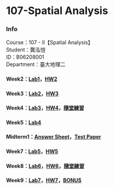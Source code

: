 # 107-Spatial Analysis
### Info    
Course：107 - II【Spatial Analysis】    
Student：龔泓愷   
ID：B06208001    
Department：臺大地理二    

#### Week2：[Lab1](https://bourbon0212.github.io/107-Spatial-Analysis/Week2/空間分析_實習1.html)，[HW2](https://bourbon0212.github.io/107-Spatial-Analysis/Week2/空間分析_作業2.html)
#### Week3：[Lab2](https://bourbon0212.github.io/107-Spatial-Analysis/Week3/空間分析_實習2.html)，[HW3](https://bourbon0212.github.io/107-Spatial-Analysis/Week3/空間分析_作業3.html)   
#### Week4：[Lab3](https://bourbon0212.github.io/107-Spatial-Analysis/Week4/空間分析_實習3.html)，[HW4](https://bourbon0212.github.io/107-Spatial-Analysis/Week4/空間分析_作業4.html)，[隨堂練習](https://bourbon0212.github.io/107-Spatial-Analysis/Week4/GISTools_bonus.html)      
#### Week5：[Lab4](https://bourbon0212.github.io/107-Spatial-Analysis/Week5/空間分析_綜合分析.html)    
#### Midterm1：[Answer Sheet](https://bourbon0212.github.io/107-Spatial-Analysis/Week6/SA_Mid1.html)，[Test Paper](https://ceiba.ntu.edu.tw/course/3b8fe1/content/SA_Mid1.pdf)        
#### Week7：[Lab5](https://bourbon0212.github.io/107-Spatial-Analysis/Week7/空間分析_實習5.html)，[HW5](https://bourbon0212.github.io/107-Spatial-Analysis/Week7/空間分析_作業5.html)    
#### Week8：[Lab6](https://bourbon0212.github.io/107-Spatial-Analysis/Week8/空間分析_實習6.html)，[HW6](https://bourbon0212.github.io/107-Spatial-Analysis/Week8/空間分析_作業6.html)，[隨堂練習](https://bourbon0212.github.io/107-Spatial-Analysis/Week8/統計隨堂考.html)    
#### Week9：[Lab7](https://bourbon0212.github.io/107-Spatial-Analysis/Week9/空間分析_實習7.html)，[HW7](https://bourbon0212.github.io/107-Spatial-Analysis/Week9/空間分析_作業7.html)，[BONUS](https://bourbon0212.github.io/107-Spatial-Analysis/Week9/空間分析_NNA_BONUS.html)         
